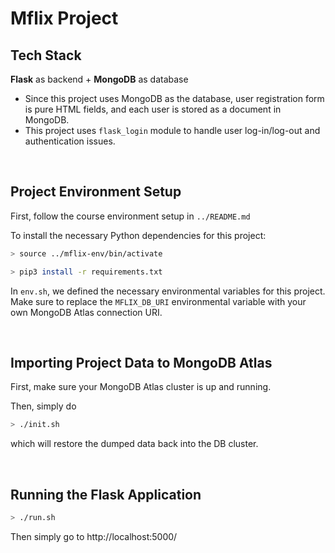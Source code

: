 # Mflix Project

## Tech Stack

**Flask** as backend + **MongoDB** as database

* Since this project uses MongoDB as the database, user registration form is pure HTML fields, and each user is stored as a document in MongoDB.
* This project uses `flask_login` module to handle user log-in/log-out and authentication issues.

<br>

## Project Environment Setup

First, follow the course environment setup in `../README.md`

To install the necessary Python dependencies for this project:

```bash
> source ../mflix-env/bin/activate

> pip3 install -r requirements.txt
```

In `env.sh`, we defined the necessary environmental variables for this project. Make sure to replace the `MFLIX_DB_URI` environmental variable with your own MongoDB Atlas connection URI.

<br>

## Importing Project Data to MongoDB Atlas

First, make sure your MongoDB Atlas cluster is up and running.

Then, simply do

```bash
> ./init.sh
```

which will restore the dumped data back into the DB cluster.

<br>

## Running the Flask Application

```bash
> ./run.sh
```

Then simply go to http://localhost:5000/

